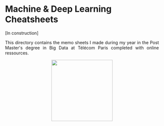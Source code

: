 # Machine & Deep Learning Cheatsheets
[In construction] <br>

<p align='justify'>This directory contains the memo sheets I made during my year in the Post Master's degree in Big Data at Télécom Paris completed with online ressources.</p>

<p align="center">
  <img src="https://solution44.com/resources/vs/1.png" height="200"/>
</p>
